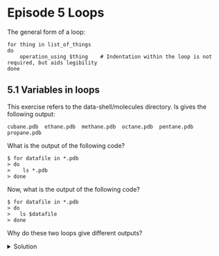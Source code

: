 # Episode 5 Loops

The general form of a loop:

~~~
for thing in list_of_things
do
    operation_using $thing    # Indentation within the loop is not required, but aids legibility
done
~~~

## 5.1 Variables in loops

This exercise refers to the data-shell/molecules directory. ls gives the following output:

~~~
cubane.pdb  ethane.pdb  methane.pdb  octane.pdb  pentane.pdb  propane.pdb
~~~

What is the output of the following code?

~~~
$ for datafile in *.pdb
> do
>    ls *.pdb
> done
~~~

Now, what is the output of the following code?

~~~
$ for datafile in *.pdb
> do
>	ls $datafile
> done
~~~

Why do these two loops give different outputs?

<details>
<summary>Solution</summary>
The first code block gives the same output on each iteration through the loop. Bash expands the wildcard *.pdb within the loop body (as well as before the loop starts) to match all files ending in .pdb and then lists them using ls. The expanded loop would look like this:

~~~
$ for datafile in cubane.pdb  ethane.pdb  methane.pdb  octane.pdb  pentane.pdb  propane.pdb
> do
>	ls cubane.pdb  ethane.pdb  methane.pdb  octane.pdb  pentane.pdb  propane.pdb
> done
~~~
~~~
cubane.pdb  ethane.pdb  methane.pdb  octane.pdb  pentane.pdb  propane.pdb
cubane.pdb  ethane.pdb  methane.pdb  octane.pdb  pentane.pdb  propane.pdb
cubane.pdb  ethane.pdb  methane.pdb  octane.pdb  pentane.pdb  propane.pdb
cubane.pdb  ethane.pdb  methane.pdb  octane.pdb  pentane.pdb  propane.pdb
cubane.pdb  ethane.pdb  methane.pdb  octane.pdb  pentane.pdb  propane.pdb
cubane.pdb  ethane.pdb  methane.pdb  octane.pdb  pentane.pdb  propane.pdb
~~~

The second code block lists a different file on each loop iteration. The value of the datafile variable is evaluated using $datafile, and then listed using ls.

~~~
cubane.pdb
ethane.pdb
methane.pdb
octane.pdb
pentane.pdb
propane.pdb
~~~
</details>




